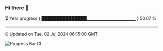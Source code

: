 ### Hi there 👋

⏳ Year progress { ███████████████▁▁▁▁▁▁▁▁▁▁▁▁▁▁▁ } 50.07 %

---

⏰ Updated on Tue, 02 Jul 2024 06:15:00 GMT

![Progress Bar CI](https://github.com/code-lakshay/GitHub-Actions-Demo/workflows/Progress%20Bar%20CI/badge.svg)
